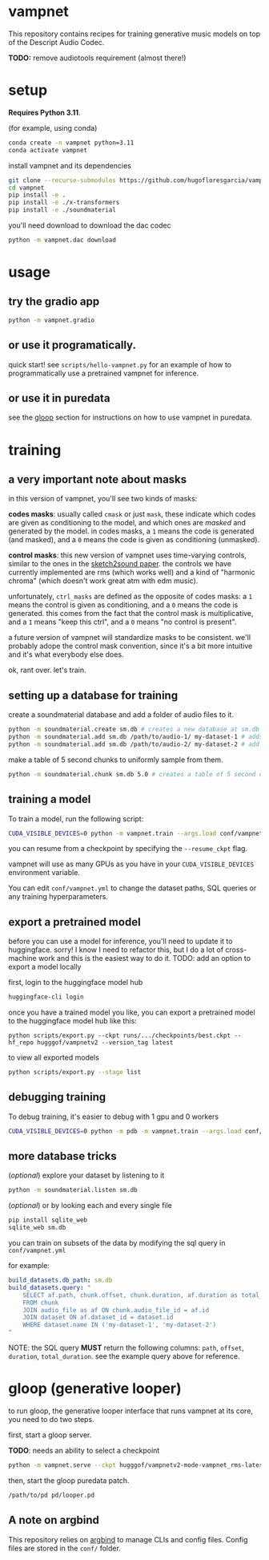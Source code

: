 # vampnet

This repository contains recipes for training generative music models on top of the Descript Audio Codec.

**TODO:** remove audiotools requirement (almost there!)

# setup

**Requires Python 3.11**. 

(for example, using conda)
```bash
conda create -n vampnet python=3.11
conda activate vampnet
```

install vampnet and its dependencies
```bash
git clone --recurse-submodules https://github.com/hugofloresgarcia/vampnet.git
cd vampnet
pip install -e .
pip install -e ./x-transformers
pip install -e ./soundmaterial
```

you'll need download to download the dac codec
```bash
python -m vampnet.dac download
```


# usage

## try the gradio app

```bash 
python -m vampnet.gradio
```

## or use it programatically.

quick start! see `scripts/hello-vampnet.py` for an example of how to programmatically use a pretrained vampnet for inference. 

## or use it in puredata

see the [gloop](#gloop-generative-looper) section for instructions on how to use vampnet in puredata.

# training
## a very important note about masks

in this version of vampnet, you'll see two kinds of masks: 

**codes masks**: usually called `cmask` or just `mask`, these indicate which codes are given as conditioning to the model, and which ones are *masked* and generated by the model. in codes masks, a `1` means the code is generated (and masked), and a `0` means the code is given as conditioning (unmasked). 

**control masks**: this new version of vampnet uses time-varying controls, similar to the ones in the [sketch2sound paper](https://hugofloresgarcia.art/sketch2sound/). the controls we have currently implemented are rms (which works well) and a kind of "harmonic chroma" (which doesn't work great atm with edm music).

unfortunately, `ctrl_masks` are defined as the opposite  of codes masks: a `1` means the control is given as conditioning, and a `0` means the code is generated. this comes from the fact that the control mask is multiplicative, and a `1` means "keep this ctrl", and a `0` means "no control is present".

a future version of vampnet will standardize masks to be consistent. we'll probably adope the control mask convention, since it's a bit more intuitive and it's what everybody else does. 

ok, rant over. let's train. 

## setting up a database for training

create a soundmaterial database and add a folder of audio files to it.
```bash
python -m soundmaterial.create sm.db # creates a new database at sm.db
python -m soundmaterial.add sm.db /path/to/audio-1/ my-dataset-1 # adds audio files to db, with a dataset name of my-dataset
python -m soundmaterial.add sm.db /path/to/audio-2/ my-dataset-2 # add a second dataset
```

make a table of 5 second chunks to uniformly sample from them. 
```bash
python -m soundmaterial.chunk sm.db 5.0 # creates a table of 5 second chunks
```

## training a model

To train a model, run the following script: 

```bash
CUDA_VISIBLE_DEVICES=0 python -m vampnet.train --args.load conf/vampnet.yml
```

you can resume from a checkpoint by specifying the `--resume_ckpt` flag. 

vampnet will use as many GPUs as you have in your `CUDA_VISIBLE_DEVICES` environment variable.

You can edit `conf/vampnet.yml` to change the dataset paths, SQL queries or any training hyperparameters. 

## export a pretrained model

before you can use a model for inference, you'll need to update it to huggingface. 
sorry! I know I need to refactor this, but I do a lot of cross-machine work and this is the easiest way to do it. TODO: add an option to export a model locally

first, login to the huggingface model hub
```bash
huggingface-cli login
```

once you have a trained model you like, you can export a pretrained model to the huggingface model hub like this:
```
python scripts/export.py --ckpt runs/.../checkpoints/best.ckpt --hf_repo hugggof/vampnetv2 --version_tag latest
```

to view all exported models
```bash
python scripts/export.py --stage list
```

## debugging training

To debug training, it's easier to debug with 1 gpu and 0 workers

```bash
CUDA_VISIBLE_DEVICES=0 python -m pdb -m vampnet.train --args.load conf/vampnet.yml --save_path /path/to/checkpoints --num_workers 0
```


## more database tricks

(*optional*) explore your dataset by listening to it
```bash
python -m soundmaterial.listen sm.db
```

(*optional*) or by looking each and every single file
```bash
pip install sqlite_web
sqlite_web sm.db
```

you can train on subsets of the data by modifying the sql query in `conf/vampnet.yml`

for example: 
```yaml
build_datasets.db_path: sm.db
build_datasets.query: "
    SELECT af.path, chunk.offset, chunk.duration, af.duration as total_duration, dataset.name 
    FROM chunk 
    JOIN audio_file as af ON chunk.audio_file_id = af.id 
    JOIN dataset ON af.dataset_id = dataset.id
    WHERE dataset.name IN ('my-dataset-1', 'my-dataset-2')
"
```
NOTE: the SQL query **MUST** return the following columns: `path`, `offset`, `duration`, `total_duration`. see the example query above for reference.



# gloop (generative looper) 

to run gloop, the generative looper interface that runs vampnet at its core, you need to do two steps. 

first, start a gloop server. 

**TODO**: needs an ability to select a checkpoint
```bash
python -m vampnet.serve --ckpt hugggof/vampnetv2-mode-vampnet_rms-latest --device mps
```

then, start the gloop puredata patch. 
```bash
/path/to/pd pd/looper.pd
```

## A note on argbind
This repository relies on [argbind](https://github.com/pseeth/argbind) to manage CLIs and config files. 
Config files are stored in the `conf/` folder. 

